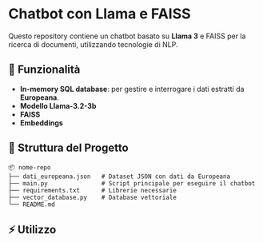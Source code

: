 # Chatbot con Llama e FAISS  

Questo repository contiene un chatbot basato su **Llama 3** e FAISS per la ricerca di documenti, utilizzando tecnologie di NLP.

## 📌 Funzionalità
- **In-memory SQL database**: per gestire e interrogare i dati estratti da **Europeana**.
- **Modello Llama-3.2-3b**
- **FAISS**
- **Embeddings**

## 📂 Struttura del Progetto
```
📦 nome-repo
├── dati_europeana.json   # Dataset JSON con dati da Europeana
├── main.py               # Script principale per eseguire il chatbot
├── requirements.txt      # Librerie necessarie
├── vector_database.py    # Database vettoriale
└── README.md             
```

## ⚡ Utilizzo
